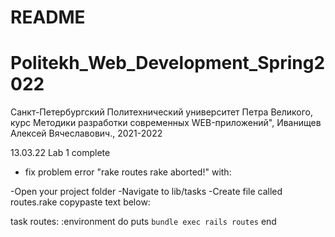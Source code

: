 # README

# Politekh_Web_Development_Spring2022
Санкт-Петербургский Политехнический университет Петра Великого, курс Методики разработки современных WEB-приложений", Иванищев Алексей Вячеславович., 2021-2022


13.03.22
Lab 1 complete 
+ fix problem error "rake routes rake aborted!" with:

-Open your project folder
-Navigate to lib/tasks
-Create file called routes.rake
copypaste text below:

task routes: :environment do
  puts `bundle exec rails routes`
end
